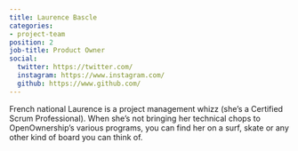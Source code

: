 ```yaml
---
title: Laurence Bascle
categories:
- project-team
position: 2
job-title: Product Owner
social:
  twitter: https://twitter.com/
  instagram: https://www.instagram.com/
  github: https://www.github.com/
---
```


French national Laurence is a project management whizz (she’s a Certified Scrum Professional). When she’s not bringing her technical chops to OpenOwnership’s various programs, you can find her on a surf, skate or any other kind of board you can think of.